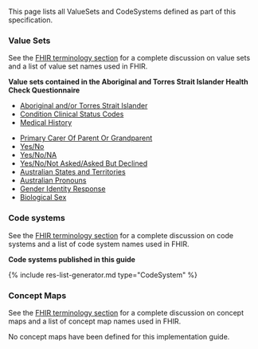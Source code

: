 
This page lists all ValueSets and CodeSystems defined as part of this specification. 

### Value Sets

See the [FHIR terminology section]({{site.data.fhir.path}}terminologies-systems.html) for a complete discussion on value sets and a list of value set names used in FHIR.  <!--Most value sets used in this guide are defined in the base FHIR specification or [AU Base](https://build.fhir.org/ig/hl7au/au-fhir-base/terminology.html). The following value sets are unique to this guide. -->

<!-- **Value sets published in this guide** -->

<!-- ================================================ -->
<!--  use this line to include an autogenerated list of all profiles and highlight new ones using the input/data/new_stuff.yml list.  Remove it if you would like to hand generate it -->



<!-- ================================================ -->

**Value sets contained in the Aboriginal and Torres Strait Islander Health Check Questionnaire**
- [Aboriginal and/or Torres Strait Islander](ValueSet-AboriginalTorresStraitIslander.html)
- [Condition Clinical Status Codes](ValueSet-condition-clinical.html)
- [Medical History](ValueSet-MedicalHistory.html)
<!-- - [Medical History Short List for Infants](ValueSet-MedicalHistoryShortListInfants.html)-->
<!-- - [Medical History Short List for Primary School Children](ValueSet-MedicalHistoryShortListPrimarySchool.html)-->
<!-- - [Medical History Short List for Adolescents](ValueSet-MedicalHistoryShortListAdolescents.html)-->
<!-- - [Medical History Short List for Adults and Older People](ValueSet-MedicalHistoryShortListAdultsAndOlderPeople.html)-->
- [Primary Carer Of Parent Or Grandparent](ValueSet-PrimaryCarerParentGrandparent.html)
- [Yes/No](ValueSet-YesNo.html)
- [Yes/No/NA](ValueSet-YesNoNA.html)
- [Yes/No/Not Asked/Asked But Declined](ValueSet-YesNoNotAskedDeclined.html)
- [Australian States and Territories](ValueSet-australian-states-territories-2.html)
- [Australian Pronouns](ValueSet-australian-pronouns-1.html)
- [Gender Identity Response](ValueSet-gender-identity-response-1.html)
- [Biological Sex](ValueSet-biological-sex-1.html)


### Code systems

See the [FHIR terminology section]({{site.data.fhir.path}}terminologies-systems.html) for a complete discussion on code systems and a list of code system names used in FHIR.  <!--All code systems used in this guide are defined in the base FHIR specification or [AU Base](https://build.fhir.org/ig/hl7au/au-fhir-base/terminology.html). -->

**Code systems published in this guide**

<!-- ================================================ -->
<!--  use this line to include an autogenerated list of all profiles and highlight new ones using the input/data/new_stuff.yml list.  Remove it if you would like to hand generate it -->

{% include res-list-generator.md type="CodeSystem" %}

<!-- ================================================ -->

### Concept Maps

See the [FHIR terminology section]({{site.data.fhir.path}}terminologies-conceptmaps.html) for a complete discussion on concept maps and a list of concept map names used in FHIR.  <!--Most concept maps relevant to this guide are defined in the base FHIR specification or [AU Base](https://build.fhir.org/ig/hl7au/au-fhir-base/terminology.html). The following concept maps are unique to this guide.-->

No concept maps have been defined for this implementation guide.